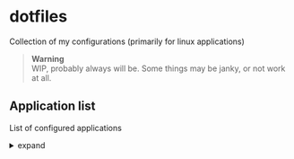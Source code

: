 # dotfiles
Collection of my configurations (primarily for linux applications)

> **Warning**  
> WIP, probably always will be. Some things may be janky, or not work at all.

## Application list
List of configured applications

<details>

<summary>expand</summary>

- i3
- picom
- polybar
- fish
- bash
- bpytop
- nvim
- tmux
- kitty
- alacritty
- git
- mpv

</details>
